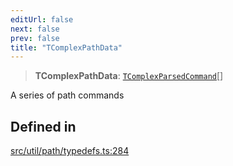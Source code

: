 ```yaml
---
editUrl: false
next: false
prev: false
title: "TComplexPathData"
---
```


> **TComplexPathData**: [`TComplexParsedCommand`](/api/namespaces/util/type-aliases/tcomplexparsedcommand/)[]

A series of path commands

## Defined in

[src/util/path/typedefs.ts:284](https://github.com/fabricjs/fabric.js/blob/v6.0.0-rc4/src/util/path/typedefs.ts#L284)

